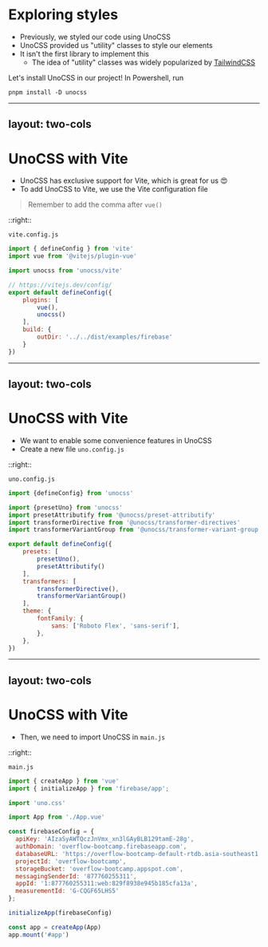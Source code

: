 # Exploring styles

* Previously, we styled our code using UnoCSS
* UnoCSS provided us "utility" classes to style our elements
* It isn't the first library to implement this
  * The idea of "utility" classes was widely popularized by [TailwindCSS](https://tailwindcss.com)

Let's install UnoCSS in our project! In Powershell, run

```shell
pnpm install -D unocss
```

---
layout: two-cols
---

# UnoCSS with Vite

* UnoCSS has exclusive support for Vite, which is great for us 😍
* To add UnoCSS to Vite, we use the Vite configuration file

> Remember to add the comma after `vue()`

::right::

`vite.config.js`

```javascript {all|4|10|all}
import { defineConfig } from 'vite'
import vue from '@vitejs/plugin-vue'

import unocss from 'unocss/vite'

// https://vitejs.dev/config/
export default defineConfig({
    plugins: [
        vue(), 
        unocss()
    ],
    build: {
        outDir: '../../dist/examples/firebase'
    }
})
```

---
layout: two-cols
---

# UnoCSS with Vite

* We want to enable some convenience features in UnoCSS
* Create a new file `uno.config.js`

::right::

`uno.config.js`

```javascript
import {defineConfig} from 'unocss'

import {presetUno} from 'unocss'
import presetAttributify from '@unocss/preset-attributify'
import transformerDirective from '@unocss/transformer-directives'
import transformerVariantGroup from '@unocss/transformer-variant-group'

export default defineConfig({
    presets: [
        presetUno(),
        presetAttributify()
    ],
    transformers: [
        transformerDirective(),
        transformerVariantGroup()
    ],
    theme: {
        fontFamily: {
            sans: ['Roboto Flex', 'sans-serif'],
        },
    },
})
```

---
layout: two-cols
---

# UnoCSS with Vite

* Then, we need to import UnoCSS in `main.js`

::right::

`main.js`

```javascript {all|4}
import { createApp } from 'vue'
import { initializeApp } from 'firebase/app';

import 'uno.css'

import App from './App.vue'

const firebaseConfig = {
  apiKey: 'AIzaSyAWTQczJnVmx_xn3lGAyBLB129tamE-28g',
  authDomain: 'overflow-bootcamp.firebaseapp.com',
  databaseURL: 'https://overflow-bootcamp-default-rtdb.asia-southeast1.firebasedatabase.app',
  projectId: 'overflow-bootcamp',
  storageBucket: 'overflow-bootcamp.appspot.com',
  messagingSenderId: '877760255311',
  appId: '1:877760255311:web:829f8938e945b185cfa13a',
  measurementId: 'G-CQGF65LHS5'
};

initializeApp(firebaseConfig)

const app = createApp(App)
app.mount('#app')
```

